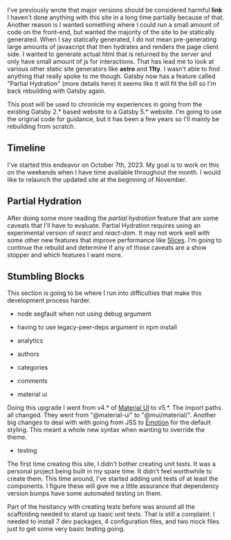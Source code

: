 
I've previously wrote that major versions should be considered harmful **link**
I haven't done anything with this site in a long time partially because of that.
Another reason is I wanted something where I could run a small amount of code on
the front-end, but wanted the majority of the site to be statically generated. When
I say statically generated, I do not mean pre-generating large amounts of javascript
that then hydrates and renders the page client side. I wanted to generate actual html 
that is returned by the server and only have small amount of js for interactions. 
That has lead me to look at various other static site generators like **astro** and **11ty**. 
I wasn't able to find anything that really spoke to me though. 
Gatsby now has a feature called "Partial Hydration" (more details here)
it seems like it will fit the bill so I'm back rebuilding with Gatsby again.

This post will be used to chronicle my experiences in going from the existing Gatsby 2.*
based website to a Gatsby 5.* website. I'm going to use the original code for guidance, 
but it has been a few years so I'll mainly be rebuilding from scratch.

## Timeline
I've started this endeavor on October 7th, 2023. My goal is to work on this on the weekends
when I have time available throughout the month. I would like to relaunch the updated site
at the beginning of November.

## Partial Hydration
After doing some more reading the *partial hydration* feature that are some caveats that I'll
have to evaluate. Partial Hydration requires using an experimental version of *react* and *react-dom*. 
It may not work well with some other new features that improve performance like [Slices](https://www.gatsbyjs.com/docs/reference/release-notes/v5.0/#slice-api). 
I'm going to continue the rebuild and determine if any of those caveats are a show stopper and which 
features I want more.

## Stumbling Blocks
This section is going to be where I run into difficulties that make this development process harder.

- node segfault when not using debug argument
- having to use legacy-peer-deps argument in npm install

- analytics
- authors
- categories
- comments
- material ui

Doing this upgrade I went from v4.* of [Material UI](https://mui.com/material-ui/getting-started/) to v5.*.
The import paths all changed. They went from "@material-ui" to "@mui/material/". Another big changes to deal with with going 
from JSS to [Emotion](https://emotion.sh/docs/introduction) for 
the default styling. This meant a whole new syntax when wanting to override the theme.

- testing

The first time creating this site, I didn't bother creating unit tests. It was a personal project 
being built in my spare time. It didn't feel worthwhile to create them. This time around, I've started adding
unit tests of at least the components. I figure these will give me a little assurance that dependency version
bumps have some automated testing on them. 

Part of the hesitancy with creating tests before was around all the scaffolding needed to stand up basic unit
tests. That is still a complaint. I needed to install 7 dev packages, 4 configuration files, and two mock
files just to get some very basic testing going.